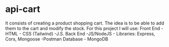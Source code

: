 # api-cart

It consists of creating a product shopping cart. The idea is to be able to add them to the cart and modify the stock.  For this project I will use:  Front End -HTML - CSS (Tailwind) -J.S.  Back End -JS/NodeJS - Libraries: Express, Cors, Mongoose -Postman  Database - MongoDB
